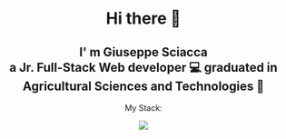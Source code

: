 <h1 align="center">Hi there 👋</h1>

<h2 align="center"> I' m Giuseppe Sciacca <br> a Jr. Full-Stack Web developer 💻 graduated in Agricultural Sciences and Technologies 🌱</h2>

<p align="center">My Stack:</p>
<p align="center">
  <a href="https://skillicons.dev">
    <img src="https://skillicons.dev/icons?i=html,css,bootstrap,sass,javascript,jquery,react,vue,vite,mysql,postman,php,laravel,java,spring">
  </a>
</p>
